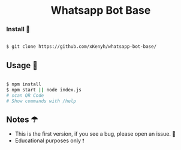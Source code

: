 <h1 align="center"> Whatsapp Bot Base </h1>

### Install 💫

```bash

$ git clone https://github.com/xKenyh/whatsapp-bot-base/

```

## Usage 🍳

```bash

$ npm install
$ npm start || node index.js
# scan QR Code
# Show commands with /help
```

## Notes ☂

* This is the first version, if you see a bug, please open an issue. 🍙 
* Educational purposes only ❗
